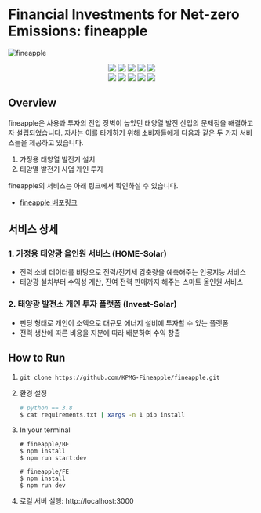 # Financial Investments for Net-zero Emissions: fineapple

![fineapple](https://user-images.githubusercontent.com/60145951/154900239-172f5d22-8fcb-40a7-90c8-d8da5c964ac5.png)

<div align="center">
<img src="https://img.shields.io/badge/react-61DAFB?style=for-the-badge&logo=react&logoColor=black">
<img src="https://img.shields.io/badge/nest-E0234E?style=for-the-badge&logo=nestjs&logoColor=white">
<img src="https://img.shields.io/badge/TypeScript-3178C6?style=for-the-badge&logo=TypeScript&logoColor=white">
<img src="https://img.shields.io/badge/nginix-009639?style=for-the-badge&logo=nginx&logoColor=white">
<img src="https://img.shields.io/badge/GitHub Actions-2088FF?style=for-the-badge&logo=Github Actions&logoColor=white">
<br>
<img src="https://img.shields.io/badge/pandas-150458?style=for-the-badge&logo=pandas&logoColor=white">
<img src="https://img.shields.io/badge/numpy-013243?style=for-the-badge&logo=numpy&logoColor=white">
<img src="https://img.shields.io/badge/PyTorch-EE4C2C?style=for-the-badge&logo=PyTorch&logoColor=white">
<img src="https://img.shields.io/badge/scikitlearn-F7931E?style=for-the-badge&logo=scikit-learn&logoColor=white">
<img src="https://img.shields.io/badge/TensorFlow-FF6F00?style=for-the-badge&logo=TensorFlow&logoColor=white">
</div align="center">

## Overview

fineapple은 사용과 투자의 진입 장벽이 높았던 태양열 발전 산업의 문제점을 해결하고자 설립되었습니다.
자사는 이를 타개하기 위해 소비자들에게 다음과 같은 두 가지 서비스들을 제공하고 있습니다.

1. 가정용 태양열 발전기 설치
2. 태양열 발전기 사업 개인 투자

fineapple의 서비스는 아래 링크에서 확인하실 수 있습니다.

- [fineapple 배포링크](https://fineapple.nemne.dev)

## 서비스 상세

### 1. 가정용 태양광 올인원 서비스 (HOME-Solar)

- 전력 소비 데이터를 바탕으로 전력/전기세 감축량을 예측해주는 인공지능 서비스
- 태양광 설치부터 수익성 계산, 잔여 전력 판매까지 해주는 스마트 올인원 서비스

### 2. 태양광 발전소 개인 투자 플랫폼 (Invest-Solar)

- 펀딩 형태로 개인이 소액으로 대규모 에너지 설비에 투자할 수 있는 플랫폼
- 전력 생산에 따른 비용을 지분에 따라 배분하여 수익 창출

## How to Run

1. `git clone https://github.com/KPMG-Fineapple/fineapple.git`
2. 환경 설정
   ```bash
   # python == 3.8
   $ cat requirements.txt | xargs -n 1 pip install
   ```
3. In your terminal

   ```
   # fineapple/BE
   $ npm install
   $ npm run start:dev

   # fineapple/FE
   $ npm install
   $ npm run dev
   ```

4. 로컬 서버 실행: http://localhost:3000
